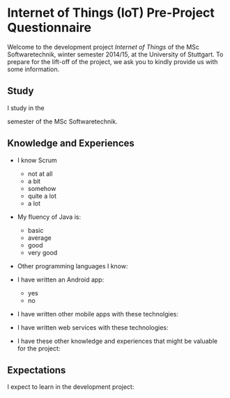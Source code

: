 # Internet of Things (IoT) Pre-Project Questionnaire

Welcome to the development project *Internet of Things* of the MSc Softwaretechnik, winter semester 2014/15, at the University of Stuttgart. To prepare for the lift-off of the project, we ask you to kindly provide us with some information.

## Study

I study in the

semester of the MSc Softwaretechnik.


## Knowledge and Experiences
* I know Scrum
    * not at all
    * a bit
    * somehow
    * quite a lot
    * a lot
* My fluency of Java is:
    * basic
    * average
    * good
    * very good
* Other programming languages I know:

* I have written an Android app:
    * yes
    * no
* I have written other mobile apps with these technolgies:


* I have written web services with these technologies:


* I have these other knowledge and experiences that might be valuable for the project:


## Expectations

I expect to learn in the development project: